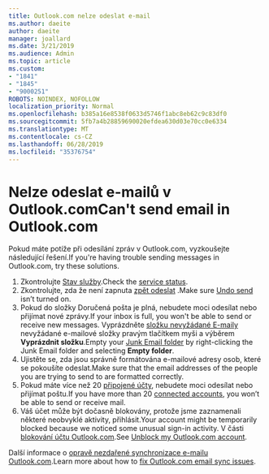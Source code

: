 ```yaml
---
title: Outlook.com nelze odeslat e-mail
ms.author: daeite
author: daeite
manager: joallard
ms.date: 3/21/2019
ms.audience: Admin
ms.topic: article
ms.custom:
- "1841"
- "1845"
- "9000251"
ROBOTS: NOINDEX, NOFOLLOW
localization_priority: Normal
ms.openlocfilehash: b385a16e8538f0633d5746f1abc8eb62c9c83df0
ms.sourcegitcommit: 5fb7a4b28859690020efdea630d03e70cc0e6334
ms.translationtype: MT
ms.contentlocale: cs-CZ
ms.lasthandoff: 06/28/2019
ms.locfileid: "35376754"
---
```

# <a name="cant-send-email-in-outlookcom"></a><span data-ttu-id="3ffef-102">Nelze odeslat e-mailů v Outlook.com</span><span class="sxs-lookup"><span data-stu-id="3ffef-102">Can't send email in Outlook.com</span></span>

<span data-ttu-id="3ffef-103">Pokud máte potíže při odesílání zpráv v Outlook.com, vyzkoušejte následující řešení.</span><span class="sxs-lookup"><span data-stu-id="3ffef-103">If you're having trouble sending messages in Outlook.com, try these solutions.</span></span>

1. <span data-ttu-id="3ffef-104">Zkontrolujte [Stav služby](https://go.microsoft.com/fwlink/p/?linkid=837482).</span><span class="sxs-lookup"><span data-stu-id="3ffef-104">Check the [service status](https://go.microsoft.com/fwlink/p/?linkid=837482).</span></span>
1. <span data-ttu-id="3ffef-105">Zkontrolujte, zda že není zapnuta [zpět odeslat](https://outlook.live.com/mail/options/mail/messageContent/undoSend) .</span><span class="sxs-lookup"><span data-stu-id="3ffef-105">Make sure [Undo send](https://outlook.live.com/mail/options/mail/messageContent/undoSend) isn’t turned on.</span></span>
1. <span data-ttu-id="3ffef-106">Pokud do složky Doručená pošta je plná, nebudete moci odesílat nebo přijímat nové zprávy.</span><span class="sxs-lookup"><span data-stu-id="3ffef-106">If your inbox is full, you won't be able to send or receive new messages.</span></span> <span data-ttu-id="3ffef-107">Vyprázdněte [složku nevyžádané E-maily](https://outlook.live.com/mail/junkemail) nevyžádané e-mailové složky pravým tlačítkem myši a výběrem **Vyprázdnit složku**.</span><span class="sxs-lookup"><span data-stu-id="3ffef-107">Empty your [Junk Email folder](https://outlook.live.com/mail/junkemail) by right-clicking the Junk Email folder and selecting **Empty folder**.</span></span>
1. <span data-ttu-id="3ffef-108">Ujistěte se, zda jsou správně formátována e-mailové adresy osob, které se pokoušíte odeslat.</span><span class="sxs-lookup"><span data-stu-id="3ffef-108">Make sure that the email addresses of the people you are trying to send to are formatted correctly.</span></span>
1. <span data-ttu-id="3ffef-109">Pokud máte více než 20 [připojené účty](https://outlook.live.com/mail/options/mail/accounts/connected), nebudete moci odesílat nebo přijímat poštu.</span><span class="sxs-lookup"><span data-stu-id="3ffef-109">If you have more than 20 [connected accounts](https://outlook.live.com/mail/options/mail/accounts/connected), you won’t be able to send or receive mail.</span></span>
1. <span data-ttu-id="3ffef-110">Váš účet může být dočasně blokovány, protože jsme zaznamenali některé neobvyklé aktivity, přihlásit.</span><span class="sxs-lookup"><span data-stu-id="3ffef-110">Your account might be temporarily blocked because we noticed some unusual sign-in activity.</span></span> <span data-ttu-id="3ffef-111">V části [blokování účtu Outlook.com](https://support.office.com/article/f4ad2701-d166-4d8b-8a6a-9af2a1f8a4c4).</span><span class="sxs-lookup"><span data-stu-id="3ffef-111">See [Unblock my Outlook.com account](https://support.office.com/article/f4ad2701-d166-4d8b-8a6a-9af2a1f8a4c4).</span></span>

<span data-ttu-id="3ffef-112">Další informace o [opravě nezdařené synchronizace e-mailu Outlook.com](https://support.office.com/article/d39e3341-8d79-4bf1-b3c7-ded602233642).</span><span class="sxs-lookup"><span data-stu-id="3ffef-112">Learn more about how to [fix Outlook.com email sync issues](https://support.office.com/article/d39e3341-8d79-4bf1-b3c7-ded602233642).</span></span>